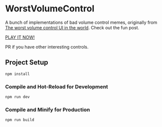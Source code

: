 # WorstVolumeControl
A bunch of implementations of bad volume control memes, originally from [The worst volume control UI in the world](https://uxdesign.cc/the-worst-volume-control-ui-in-the-world-60713dc86950). Check out the fun post.

[PLAY IT NOW!](https://zeyukeithfu.github.io/WorstVolumeControl)

PR if you have other interesting controls.

## Project Setup
```sh
npm install
```

### Compile and Hot-Reload for Development
```sh
npm run dev
```

### Compile and Minify for Production
```sh
npm run build
```